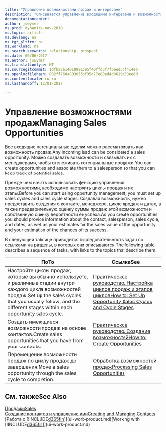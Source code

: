 ```yaml
---
title: "Управление возможностями продаж и интересами"
description: "Описывается управление входящими интересами и возможностями продаж в Dynamics NAV, а также связыванием возможностей с менеджерами по продажам для отслеживания потенциальных продаж."
documentationcenter: 
author: jswymer
ms.prod: dynamics-nav-2018
ms.topic: article
ms.devlang: na
ms.tgt_pltfrm: na
ms.workload: na
ms.search.keywords: relationship, prospect
ms.date: 06/06/2017
ms.author: jswymer
ms.translationtype: HT
ms.sourcegitcommit: 1dfba8b14019991c95f40ffd5f7fbaed5df414eb
ms.openlocfilehash: 002ff760a803035df35d77e80ed4d0619a58ee6d
ms.contentlocale: ru-ru
ms.lasthandoff: 12/01/2017

---
```

# <a name="managing-sales-opportunities"></a><span data-ttu-id="9ec39-103">Управление возможностями продаж</span><span class="sxs-lookup"><span data-stu-id="9ec39-103">Managing Sales Opportunities</span></span>
<span data-ttu-id="9ec39-104">Все входящие потенциальные сделки можно рассматривать как возможность продаж.</span><span class="sxs-lookup"><span data-stu-id="9ec39-104">Any incoming lead can be considered a sales opportunity.</span></span> <span data-ttu-id="9ec39-105">Можно создавать возможности и связывать их с менеджерами, чтобы отслеживать потенциальные продажи.</span><span class="sxs-lookup"><span data-stu-id="9ec39-105">You can create opportunities and associate them to a salesperson so that you can keep track of potential sales.</span></span>

<span data-ttu-id="9ec39-106">Прежде чем начать использовать функцию управления возможностями, необходимо настроить циклы продаж и их этапы.</span><span class="sxs-lookup"><span data-stu-id="9ec39-106">Before you can start using opportunity management, you must set up sales cycles and sales cycle stages.</span></span> <span data-ttu-id="9ec39-107">Создавая возможность, нужно предоставить сведения о контакте, менеджере, цикле продаж и датах, а также предварительную оценку суммы продаж этой возможности и собственную оценку вероятности ее успеха.</span><span class="sxs-lookup"><span data-stu-id="9ec39-107">As you create opportunities, you should provide information about the contact, salesperson, sales cycle, and dates, as well as your estimates for the sales value of the opportunity and your estimation of the chances of its success.</span></span>

<span data-ttu-id="9ec39-108">В следующей таблице приводится последовательность задач со ссылками на разделы, в которых они описываются.</span><span class="sxs-lookup"><span data-stu-id="9ec39-108">The following table describes a sequence of tasks, with links to the topics that describe them.</span></span> 

| <span data-ttu-id="9ec39-109">По</span><span class="sxs-lookup"><span data-stu-id="9ec39-109">To</span></span> | <span data-ttu-id="9ec39-110">Ссылка</span><span class="sxs-lookup"><span data-stu-id="9ec39-110">See</span></span> |
| --- | --- |
| <span data-ttu-id="9ec39-111">Настройте циклы продаж, которые вы обычно используете, и различные стадии внутри каждого цикла возможностей продаж.</span><span class="sxs-lookup"><span data-stu-id="9ec39-111">Set up the sales cycles that you usually follow, and the different stages within each opportunity sales cycle.</span></span> |[<span data-ttu-id="9ec39-112">Практическое руководство. Настройка циклов продаж и этапов циклов</span><span class="sxs-lookup"><span data-stu-id="9ec39-112">How to: Set Up Opportunity Sales Cycles and Cycle Stages</span></span>](marketing-how-setup-opportunity-sales-cycles-stages.md) |
| <span data-ttu-id="9ec39-113">Создать имеющиеся возможности продаж на основе контактов.</span><span class="sxs-lookup"><span data-stu-id="9ec39-113">Create sales opportunities that you have from your contacts.</span></span> |[<span data-ttu-id="9ec39-114">Практическое руководство. Создание возможностей</span><span class="sxs-lookup"><span data-stu-id="9ec39-114">How to: Create Opportunities</span></span>](marketing-how-create-opportunities.md) |
| <span data-ttu-id="9ec39-115">Перемещение возможности продаж по циклу продаж до завершения.</span><span class="sxs-lookup"><span data-stu-id="9ec39-115">Move a sales opportunity through the sales cycle to completion.</span></span> |[<span data-ttu-id="9ec39-116">Обработка возможностей продаж</span><span class="sxs-lookup"><span data-stu-id="9ec39-116">Processing Sales Opportunities</span></span>](marketing-processing-sales-opportunities.md) |

## <a name="see-also"></a><span data-ttu-id="9ec39-117">См. также</span><span class="sxs-lookup"><span data-stu-id="9ec39-117">See Also</span></span>
[<span data-ttu-id="9ec39-118">Продажи</span><span class="sxs-lookup"><span data-stu-id="9ec39-118">Sales</span></span>](sales-manage-sales.md)  
[<span data-ttu-id="9ec39-119">Создание контактов и управление ими</span><span class="sxs-lookup"><span data-stu-id="9ec39-119">Creating and Managing Contacts</span></span>](marketing-contacts.md)  
<span data-ttu-id="9ec39-120">[Работа с [!INCLUDE[d365fin](includes/d365fin_md.md)]](ui-work-product.md)</span><span class="sxs-lookup"><span data-stu-id="9ec39-120">[Working with [!INCLUDE[d365fin](includes/d365fin_md.md)]](ui-work-product.md)</span></span>

